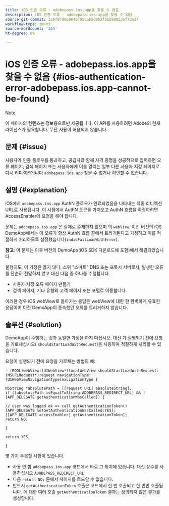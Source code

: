 ```yaml
---
title: iOS 인증 오류 - adobepass.ios.app을 찾을 수 없음
description: iOS 인증 오류 - adobepass.ios.app을 찾을 수 없음
source-git-commit: 326f97d058646795cab5d062fa5b980235f7da37
workflow-type: tm+mt
source-wordcount: '364'
ht-degree: 0%

---
```



# iOS 인증 오류 - adobepass.ios.app을 찾을 수 없음 {#ios-authentication-error-adobepass.ios.app-cannot-be-found}

>[!NOTE]
>
>이 페이지의 컨텐츠는 정보용으로만 제공됩니다. 이 API를 사용하려면 Adobe의 현재 라이선스가 필요합니다. 무단 사용이 허용되지 않습니다.

## 문제 {#issue}

사용자가 인증 플로우를 통과하고, 공급자와 함께 자격 증명을 성공적으로 입력하면 오류 페이지, 검색 페이지 또는 사용자에게 이를 알리는 일부 다른 사용자 지정 페이지로 다시 리디렉션됩니다 `adobepass.ios.app` 찾을 수 없거나 확인할 수 없습니다.

## 설명 {#explanation}

iOS에서 `adobepass.ios.app` AuthN 플로우가 완료되었음을 나타내는 최종 리디렉션 URL로 사용됩니다. 이 시점에서 AuthN 토큰을 가져오고 AuthN 흐름을 확정하려면 AccessEnabler에 요청을 해야 합니다.

문제는 `adobepass.ios.app` 은 실제로 존재하지 않으며 의 `webView`. 이전 버전의 iOS DemoApp에서는 이 오류가 항상 AuthN 흐름 끝에서 트리거된다고 가정하고 이를 적절하게 처리하도록 설정했습니다(`indidFailLoadWithError`).

**참고:** 이 문제는 이후 버전의 DemoApp(iOS SDK 다운로드에 포함)에서 해결되었습니다.

불행히도, 이 가정은 옳지 않다. 소위 &quot;스마트&quot; DNS 또는 프록시 서버로서, 발생한 오류를 단순히 전달하지 않고 대신 다음 중 하나를 수행합니다. 

- 사용자 지정 오류 페이지 만들기
- 검색 페이지, 기타 유형의 고객 페이지 또는 포털로 이동합니다.

이러한 경우 iOS webView로 돌아가는 응답은 webView에 대한 한 완벽하게 유효한 응답이며 이전 DemoApp이 종속했던 오류를 트리거하지 않습니다.

## 솔루션 {#solution}

DemoApp이 수행하는 것과 동일한 가정을 하지 마십시오. 대신 가 실행되기 전에 요청을 가로채십시오( `shouldStartLoadWithRequest`)을 사용하여 적절하게 처리할 수 있습니다.

요청이 실행되기 전에 요청을 가로채는 방법의 예:

```obj-c
- (BOOL)webView:(UIWebView*)localWebView shouldStartLoadWithRequest:(NSURLRequest*)request navigationType:(UIWebViewNavigationType)navigationType {

NSString *absolutePath = [[request URL] absoluteString]; 
if ([absolutePath isEqualToString:ADOBEPASS_REDIRECT_URL] && ![APP_DELEGATE getAuthenticationWasCalled]) {

// user was logged ok => call getAuthenticationToken() 
[APP_DELEGATE setGetAuthenticationWasCalled:YES]; 
[[APP_DELEGATE accessEnabler] getAuthenticationToken];
return NO;

}

return YES;

}
```

몇 가지 주목할 사항이 있습니다.

- 사용 안 함 `adobepass.ios.app` 코드에서 바로 그 위치에 있습니다. 대신 상수를 사용하십시오 `ADOBEPASS_REDIRECT_URL`
- 다음 `return NO;` 문에서 페이지를 로드할 수 없습니다.
- 반드시 `getAuthenticationToken` 호출은 코드에서 한 번 호출되고 한 번만 호출됩니다. 에 대한 여러 호출 `getAuthenticationToken` 결과는 정의되지 않은 결과를 생성합니다.


